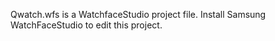 Qwatch.wfs is a WatchfaceStudio project file. Install Samsung WatchFaceStudio to edit this project.
